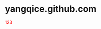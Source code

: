# yangqice.github.com
<html>
  <head></head>
  <body>
    <div style="color: red;">123</div>
  </body>
</html>
